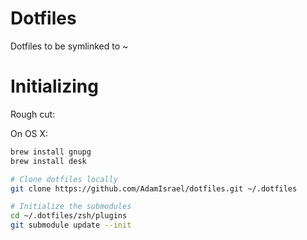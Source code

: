 # Dotfiles

Dotfiles to be symlinked to ~


# Initializing

Rough cut:

On OS X:

```bash
brew install gnupg
brew install desk
```

```bash
# Clone dotfiles locally
git clone https://github.com/AdamIsrael/dotfiles.git ~/.dotfiles

# Initialize the submodules
cd ~/.dotfiles/zsh/plugins
git submodule update --init

```